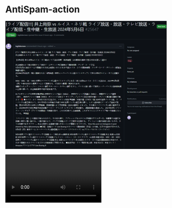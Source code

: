 # AntiSpam-action


![](spam-github-issues.png)


![](https://github.com/juancarlospaco/antispam-action/raw/nim/antispam-example.mp4)
